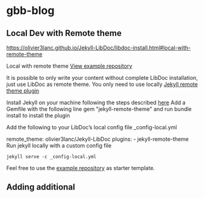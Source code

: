 # gbb-blog


## Local Dev with Remote theme

https://olivier3lanc.github.io/Jekyll-LibDoc/libdoc-install.html#local-with-remote-theme

Local with remote theme
[View example repository](https://github.com/olivier3lanc/LibDoc-remote-demo/tree/local)

It is possible to only write your content without complete LibDoc installation, just use LibDoc as remote theme. You only need to use locally [Jekyll remote theme plugin](https://github.com/benbalter/jekyll-remote-theme)

Install Jekyll on your machine following the steps described [here](https://jekyllrb.com/docs/)
Add a Gemfile with the following line
gem "jekyll-remote-theme"
and run bundle install to install the plugin

Add the following to your LibDoc’s local config file _config-local.yml

remote_theme: olivier3lanc/Jekyll-LibDoc
plugins:
    - jekyll-remote-theme
Run jekyll locally with a custom config file 

```:bash
jekyll serve -c _config-local.yml
```
Feel free to use the [example repository](https://github.com/olivier3lanc/LibDoc-remote-demo/tree/local) as starter template.

## Adding additional 